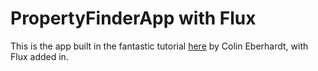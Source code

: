 PropertyFinderApp with Flux
============================

This is the app built in the fantastic tutorial [here](http://www.raywenderlich.com/99473/introducing-react-native-building-apps-javascript) by Colin Eberhardt, with Flux added in.